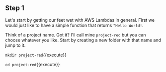 ## Step 1
Let's start by getting our feet wet with AWS Lambdas in general. First we would just like to have a simple function that returns `"Hello World!`.

Think of a project name. Got it? I'll call mine `project-red` but you can choose whatever you like. Start by creating a new folder with that name and jump to it.

`mkdir project-red`{{execute}}

`cd project-red`{{execute}}